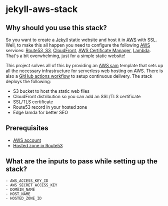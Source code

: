 # jekyll-aws-stack

## Why should you use this stack?
So you want to create a [Jekyll](https://jekyllrb.com/) static website and host it in [AWS](https://aws.amazon.com/) with SSL. Well, to make this all happen you need to configure the following [AWS](https://aws.amazon.com/) services: [Route53, S3](https://aws.amazon.com/route53/), [CloudFront](https://aws.amazon.com/cloudfront/), [AWS Certificate Manager](https://aws.amazon.com/certificate-manager/), [Lambda](https://aws.amazon.com/lambda/). That's a bit overwhelming, just for a simple static website!

This project solves all of this by providing an [AWS sam](https://aws.amazon.com/serverless/sam/) template that sets up all the necessary infrastructure for serverless web hosting on AWS. There is also a [GitHub actions workflow](https://github.com/features/actions) to setup continuous delivery. The stack deploys the following:

- S3 bucket to host the static web files
- CloudFront distribution so you can add an SSL/TLS certificate
- SSL/TLS certificate
- Route53 record in your hosted zone
- Edge lamda for better SEO

## Prerequisites
- [AWS account](https://aws.amazon.com/)
- [Hosted zone in Route53](https://docs.aws.amazon.com/Route53/latest/DeveloperGuide/CreatingHostedZone.html)

## What are the inputs to pass while setting up the stack?
```
- AWS_ACCESS_KEY_ID
- AWS_SECRET_ACCESS_KEY
- DOMAIN_NAME
- HOST_NAME
- HOSTED_ZONE_ID
```
